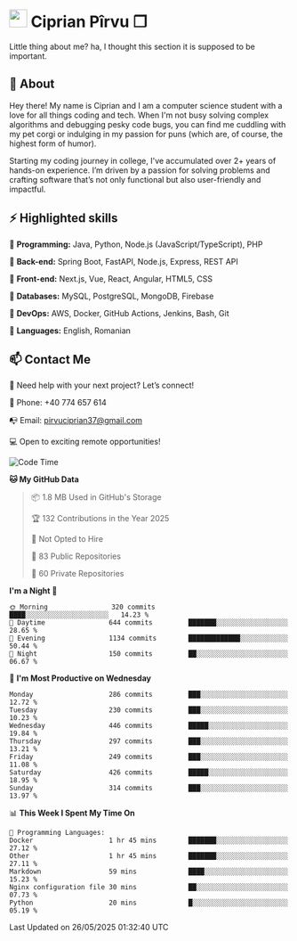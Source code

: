 # <img height="32px" src="https://user-images.githubusercontent.com/74038190/216122041-518ac897-8d92-4c6b-9b3f-ca01dcaf38ee.png"> Ciprian Pîrvu ❐ </h1>

Little thing about me? ha, I thought this section it is supposed to be important.

## 🧐 About

Hey there! My name is Ciprian and I am a computer science student with a love for all things coding and tech. When I'm not busy solving complex algorithms and debugging pesky code bugs, you can find me cuddling with my pet corgi or indulging in my passion for puns (which are, of course, the highest form of humor).

Starting my coding journey in college, I've accumulated over 2+ years of hands-on experience. I’m driven by a passion for solving problems and crafting software that’s not only functional but also user-friendly and impactful.


## ⚡ Highlighted skills

🎯 **Programming:** Java, Python, Node.js (JavaScript/TypeScript), PHP

🎯 **Back-end:** Spring Boot, FastAPI, Node.js, Express, REST API

🎯 **Front-end:** Next.js, Vue, React, Angular, HTML5, CSS

🎯 **Databases:** MySQL, PostgreSQL, MongoDB, Firebase

🎯 **DevOps:** AWS, Docker, GitHub Actions, Jenkins, Bash, Git

🎯 **Languages:** English, Romanian



## 📫 Contact Me

🤝 Need help with your next project? Let’s connect!

📱 Phone: +40 774 657 614

📭 Email: pirvuciprian37@gmail.com


💻 Open to exciting remote opportunities!

<!--START_SECTION:waka-->
![Code Time](http://img.shields.io/badge/Code%20Time-2%2C320%20hrs%2050%20mins-blue)

**🐱 My GitHub Data** 

> 📦 1.8 MB Used in GitHub's Storage 
 > 
> 🏆 132 Contributions in the Year 2025
 > 
> 🚫 Not Opted to Hire
 > 
> 📜 83 Public Repositories 
 > 
> 🔑 60 Private Repositories 
 > 
**I'm a Night 🦉** 

```text
🌞 Morning                320 commits         ████░░░░░░░░░░░░░░░░░░░░░   14.23 % 
🌆 Daytime                644 commits         ███████░░░░░░░░░░░░░░░░░░   28.65 % 
🌃 Evening                1134 commits        █████████████░░░░░░░░░░░░   50.44 % 
🌙 Night                  150 commits         ██░░░░░░░░░░░░░░░░░░░░░░░   06.67 % 
```
📅 **I'm Most Productive on Wednesday** 

```text
Monday                   286 commits         ███░░░░░░░░░░░░░░░░░░░░░░   12.72 % 
Tuesday                  230 commits         ███░░░░░░░░░░░░░░░░░░░░░░   10.23 % 
Wednesday                446 commits         █████░░░░░░░░░░░░░░░░░░░░   19.84 % 
Thursday                 297 commits         ███░░░░░░░░░░░░░░░░░░░░░░   13.21 % 
Friday                   249 commits         ███░░░░░░░░░░░░░░░░░░░░░░   11.08 % 
Saturday                 426 commits         █████░░░░░░░░░░░░░░░░░░░░   18.95 % 
Sunday                   314 commits         ███░░░░░░░░░░░░░░░░░░░░░░   13.97 % 
```


📊 **This Week I Spent My Time On** 

```text
💬 Programming Languages: 
Docker                   1 hr 45 mins        ███████░░░░░░░░░░░░░░░░░░   27.12 % 
Other                    1 hr 45 mins        ███████░░░░░░░░░░░░░░░░░░   27.11 % 
Markdown                 59 mins             ████░░░░░░░░░░░░░░░░░░░░░   15.23 % 
Nginx configuration file 30 mins             ██░░░░░░░░░░░░░░░░░░░░░░░   07.73 % 
Python                   20 mins             █░░░░░░░░░░░░░░░░░░░░░░░░   05.19 % 
```


 Last Updated on 26/05/2025 01:32:40 UTC
<!--END_SECTION:waka-->
